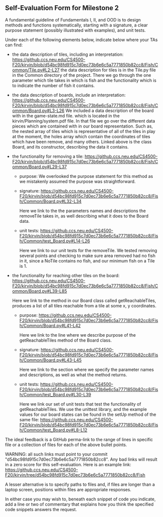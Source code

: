 ## Self-Evaluation Form for Milestone 2

A fundamental guideline of Fundamentals I, II, and OOD is to design
methods and functions systematically, starting with a signature, a
clear purpose statement (possibly illustrated with examples), and
unit tests.

Under each of the following elements below, indicate below where your
TAs can find:


- the data description of tiles, including an interpretation: https://github.ccs.neu.edu/CS4500-F20/kirvin/blob/d54bc98fd915c7d0ec73b6e6c5a7771850b82cc8/Fish/Common/Tile.py#L2-L27
 the data description for tiles is in the Tile.py file in the Common directory of the project. 
 There we go through the one parameter which tile takes in which is fish and the functionality which is to indicate the number of fish it contains.
- the data description of boards, include an interpretation: https://github.ccs.neu.edu/CS4500-F20/kirvin/blob/d54bc98fd915c7d0ec73b6e6c5a7771850b82cc8/Fish/Common/Board.py#L3-L26
        We included a data description of the board with in the game-state.md file. which is located in the kirvin/Planning/system.pdf file.
        In that file we go over the different data pieces which are contained with in our board representation.
        Such as, the nested array of tiles which is representative of all of the tiles in play at the moment,
        the holes array which contain the coordinates of tiles which have been remove, and many others. Linked above is 
        the class Board, and its constructor, describing the data it contains.
- the functionality for removing a tile: https://github.ccs.neu.edu/CS4500-F20/kirvin/blob/d54bc98fd915c7d0ec73b6e6c5a7771850b82cc8/Fish/Common/Board.py#L29-L37
  - purpose: We overlooked the purpose statement for this method as we mistakenly assumed the purpose was straightforward.
  
  - signature: https://github.ccs.neu.edu/CS4500-F20/kirvin/blob/d54bc98fd915c7d0ec73b6e6c5a7771850b82cc8/Fish/Common/Board.py#L32-L34
  
    Here we link to the the parameters names and descriptions the removeTile takes in, as well describing what it does to the Board data.
  
  - unit tests: https://github.ccs.neu.edu/CS4500-F20/kirvin/blob/d54bc98fd915c7d0ec73b6e6c5a7771850b82cc8/Fish/Common/test_Board.py#L14-L26
  
    Here we link to our unit tests for the removeTile. We tested removing several points and checking to make sure
  area removed had no fish in it, since a NoTile contains no fish, and our minimum fish on a Tile is 1.

- the functionality for reaching other tiles on the board: https://github.ccs.neu.edu/CS4500-F20/kirvin/blob/d54bc98fd915c7d0ec73b6e6c5a7771850b82cc8/Fish/Common/Board.py#L39-L85
    
    Here we link to the method in our Board class called getReachableTiles, produces a list of all tiles reachable from 
    a tile at some x, y coordinates.
    
  - purpose: https://github.ccs.neu.edu/CS4500-F20/kirvin/blob/d54bc98fd915c7d0ec73b6e6c5a7771850b82cc8/Fish/Common/Board.py#L41-L42
    
    Here we link to the line where we describe purpose of the getReachableTiles method of the Board class.
  
  - signature: https://github.ccs.neu.edu/CS4500-F20/kirvin/blob/d54bc98fd915c7d0ec73b6e6c5a7771850b82cc8/Fish/Common/Board.py#L43-L45
    
    Here we link to the section where we specify the parameter names and descriptions, as well as what the method returns.
  
  - unit tests: https://github.ccs.neu.edu/CS4500-F20/kirvin/blob/d54bc98fd915c7d0ec73b6e6c5a7771850b82cc8/Fish/Common/test_Board.py#L30-L39
    
    Here we link our set of unit tests that test the functionality of getReachableTiles. We use the unittest library, 
    and the example values for our board states can be found in the setUp method of the same file: https://github.ccs.neu.edu/CS4500-F20/kirvin/blob/d54bc98fd915c7d0ec73b6e6c5a7771850b82cc8/Fish/Common/test_Board.py#L8-L12

The ideal feedback is a GitHub perma-link to the range of lines in specific
file or a collection of files for each of the above bullet points.

  WARNING: all such links must point to your commit "d54bc98fd915c7d0ec73b6e6c5a7771850b82cc8".
  Any bad links will result in a zero score for this self-evaluation.
  Here is an example link:
    <https://github.ccs.neu.edu/CS4500-F20/kirvin/tree/d54bc98fd915c7d0ec73b6e6c5a7771850b82cc8/Fish>

A lesser alternative is to specify paths to files and, if files are
longer than a laptop screen, positions within files are appropriate
responses.

In either case you may wish to, beneath each snippet of code you
indicate, add a line or two of commentary that explains how you think
the specified code snippets answers the request.

